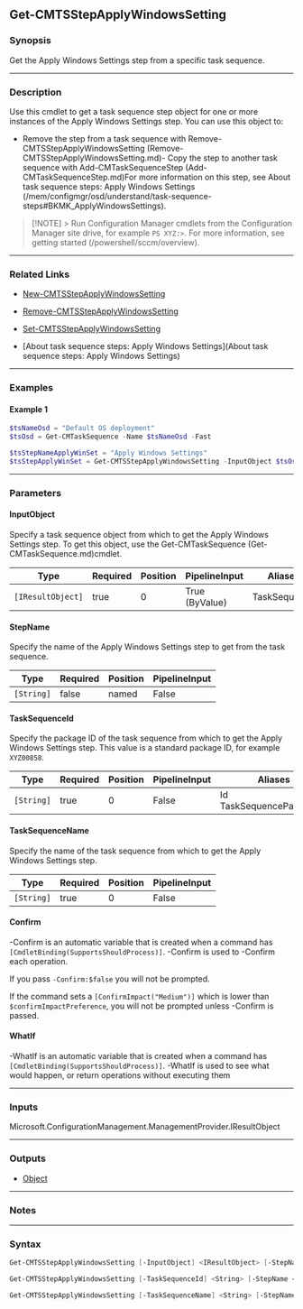 Get-CMTSStepApplyWindowsSetting
-------------------------------




### Synopsis
Get the Apply Windows Settings step from a specific task sequence.



---


### Description

Use this cmdlet to get a task sequence step object for one or more instances of the Apply Windows Settings step. You can use this object to:



- Remove the step from a task sequence with Remove-CMTSStepApplyWindowsSetting (Remove-CMTSStepApplyWindowsSetting.md)- Copy the step to another task sequence with Add-CMTaskSequenceStep (Add-CMTaskSequenceStep.md)For more information on this step, see About task sequence steps: Apply Windows Settings (/mem/configmgr/osd/understand/task-sequence-steps#BKMK_ApplyWindowsSettings).



> [!NOTE] > Run Configuration Manager cmdlets from the Configuration Manager site drive, for example `PS XYZ:>`. For more information, see getting started (/powershell/sccm/overview).



---


### Related Links
* [New-CMTSStepApplyWindowsSetting](New-CMTSStepApplyWindowsSetting)



* [Remove-CMTSStepApplyWindowsSetting](Remove-CMTSStepApplyWindowsSetting)



* [Set-CMTSStepApplyWindowsSetting](Set-CMTSStepApplyWindowsSetting)



* [About task sequence steps: Apply Windows Settings](About task sequence steps: Apply Windows Settings)





---


### Examples
#### Example 1
```PowerShell
$tsNameOsd = "Default OS deployment"
$tsOsd = Get-CMTaskSequence -Name $tsNameOsd -Fast

$tsStepNameApplyWinSet = "Apply Windows Settings"
$tsStepApplyWinSet = Get-CMTSStepApplyWindowsSetting -InputObject $tsOsd -StepName $tsStepNameApplyWinSet
```



---


### Parameters
#### **InputObject**

Specify a task sequence object from which to get the Apply Windows Settings step. To get this object, use the Get-CMTaskSequence (Get-CMTaskSequence.md)cmdlet.






|Type             |Required|Position|PipelineInput |Aliases     |
|-----------------|--------|--------|--------------|------------|
|`[IResultObject]`|true    |0       |True (ByValue)|TaskSequence|



#### **StepName**

Specify the name of the Apply Windows Settings step to get from the task sequence.






|Type      |Required|Position|PipelineInput|
|----------|--------|--------|-------------|
|`[String]`|false   |named   |False        |



#### **TaskSequenceId**

Specify the package ID of the task sequence from which to get the Apply Windows Settings step. This value is a standard package ID, for example `XYZ00858`.






|Type      |Required|Position|PipelineInput|Aliases                     |
|----------|--------|--------|-------------|----------------------------|
|`[String]`|true    |0       |False        |Id<br/>TaskSequencePackageId|



#### **TaskSequenceName**

Specify the name of the task sequence from which to get the Apply Windows Settings step.






|Type      |Required|Position|PipelineInput|
|----------|--------|--------|-------------|
|`[String]`|true    |0       |False        |



#### **Confirm**
-Confirm is an automatic variable that is created when a command has ```[CmdletBinding(SupportsShouldProcess)]```.
-Confirm is used to -Confirm each operation.

If you pass ```-Confirm:$false``` you will not be prompted.


If the command sets a ```[ConfirmImpact("Medium")]``` which is lower than ```$confirmImpactPreference```, you will not be prompted unless -Confirm is passed.

#### **WhatIf**
-WhatIf is an automatic variable that is created when a command has ```[CmdletBinding(SupportsShouldProcess)]```.
-WhatIf is used to see what would happen, or return operations without executing them


---


### Inputs
Microsoft.ConfigurationManagement.ManagementProvider.IResultObject





---


### Outputs
* [Object](https://learn.microsoft.com/en-us/dotnet/api/System.Object)






---


### Notes




---


### Syntax
```PowerShell
Get-CMTSStepApplyWindowsSetting [-InputObject] <IResultObject> [-StepName <String>] [-Confirm] [-WhatIf] [<CommonParameters>]
```
```PowerShell
Get-CMTSStepApplyWindowsSetting [-TaskSequenceId] <String> [-StepName <String>] [-Confirm] [-WhatIf] [<CommonParameters>]
```
```PowerShell
Get-CMTSStepApplyWindowsSetting [-TaskSequenceName] <String> [-StepName <String>] [-Confirm] [-WhatIf] [<CommonParameters>]
```

